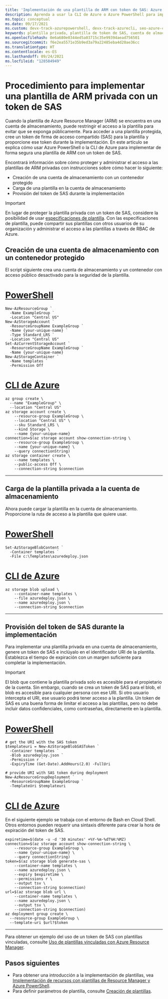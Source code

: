 ```yaml
---
title: 'Implementación de una plantilla de ARM con token de SAS: Azure Resource Manager | Microsoft Docs'
description: Aprenda a usar la CLI de Azure o Azure PowerShell para implementar de forma segura una plantilla de ARM privada con un token de SAS. Proteja y administre el acceso a las plantillas.
ms.topic: conceptual
ms.date: 09/17/2021
ms.custom: devx-track-azurepowershell, devx-track-azurecli, seo-azure-cli
keywords: plantilla privada, plantilla de token de SAS, cuenta de almacenamiento, seguridad de plantilla, plantilla de Azure ARM, plantilla de Azure Resource Manager
ms.openlocfilehash: 0e6a680e0344ed5a03715c35e99394aead756501
ms.sourcegitcommit: f6e2ea5571e35b9ed3a79a22485eba4d20ae36cc
ms.translationtype: HT
ms.contentlocale: es-ES
ms.lasthandoff: 09/24/2021
ms.locfileid: "128584949"
---
```

# <a name="how-to-deploy-private-arm-template-with-sas-token"></a>Procedimiento para implementar una plantilla de ARM privada con un token de SAS

Cuando la plantilla de Azure Resource Manager (ARM) se encuentra en una cuenta de almacenamiento, puede restringir el acceso a la plantilla para evitar que se exponga públicamente. Para acceder a una plantilla protegida, cree un token de firma de acceso compartido (SAS) para la plantilla y proporcione ese token durante la implementación. En este artículo se explica cómo usar Azure PowerShell o la CLI de Azure para implementar de forma segura una plantilla de ARM con un token de SAS.

Encontrará información sobre cómo proteger y administrar el acceso a las plantillas de ARM privadas con instrucciones sobre cómo hacer lo siguiente:

* Creación de una cuenta de almacenamiento con un contenedor protegido
* Carga de una plantilla en la cuenta de almacenamiento
* Provisión del token de SAS durante la implementación

> [!IMPORTANT]
> En lugar de proteger la plantilla privada con un token de SAS, considere la posibilidad de usar [especificaciones de plantilla](template-specs.md). Con las especificaciones de plantilla, puede compartir sus plantillas con otros usuarios de su organización y administrar el acceso a las plantillas a través de RBAC de Azure.

## <a name="create-storage-account-with-secured-container"></a>Creación de una cuenta de almacenamiento con un contenedor protegido

El script siguiente crea una cuenta de almacenamiento y un contenedor con acceso público desactivado para la seguridad de la plantilla.

# <a name="powershell"></a>[PowerShell](#tab/azure-powershell)

```azurepowershell-interactive
New-AzResourceGroup `
  -Name ExampleGroup `
  -Location "Central US"
New-AzStorageAccount `
  -ResourceGroupName ExampleGroup `
  -Name {your-unique-name} `
  -Type Standard_LRS `
  -Location "Central US"
Set-AzCurrentStorageAccount `
  -ResourceGroupName ExampleGroup `
  -Name {your-unique-name}
New-AzStorageContainer `
  -Name templates `
  -Permission Off
```

# <a name="azure-cli"></a>[CLI de Azure](#tab/azure-cli)

```azurecli-interactive
az group create \
  --name "ExampleGroup" \
  --location "Central US"
az storage account create \
    --resource-group ExampleGroup \
    --location "Central US" \
    --sku Standard_LRS \
    --kind Storage \
    --name {your-unique-name}
connection=$(az storage account show-connection-string \
    --resource-group ExampleGroup \
    --name {your-unique-name} \
    --query connectionString)
az storage container create \
    --name templates \
    --public-access Off \
    --connection-string $connection
```

---

## <a name="upload-private-template-to-storage-account"></a>Carga de la plantilla privada a la cuenta de almacenamiento

Ahora puede cargar la plantilla en la cuenta de almacenamiento. Proporcione la ruta de acceso a la plantilla que quiere usar.

# <a name="powershell"></a>[PowerShell](#tab/azure-powershell)

```azurepowershell-interactive
Set-AzStorageBlobContent `
  -Container templates `
  -File c:\Templates\azuredeploy.json
```

# <a name="azure-cli"></a>[CLI de Azure](#tab/azure-cli)

```azurecli-interactive
az storage blob upload \
    --container-name templates \
    --file azuredeploy.json \
    --name azuredeploy.json \
    --connection-string $connection
```

---

## <a name="provide-sas-token-during-deployment"></a>Provisión del token de SAS durante la implementación

Para implementar una plantilla privada en una cuenta de almacenamiento, genere un token de SAS e inclúyalo en el identificador URI de la plantilla. Establezca el tiempo de expiración con un margen suficiente para completar la implementación.

> [!IMPORTANT]
> El blob que contiene la plantilla privada solo es accesible para el propietario de la cuenta. Sin embargo, cuando se crea un token de SAS para el blob, el blob es accesible para cualquier persona con ese URI. Si otro usuario intercepta el URI, ese usuario podrá tener acceso a la plantilla. Un token de SAS es una buena forma de limitar el acceso a las plantillas, pero no debe incluir datos confidenciales, como contraseñas, directamente en la plantilla.
>

# <a name="powershell"></a>[PowerShell](#tab/azure-powershell)

```azurepowershell-interactive
# get the URI with the SAS token
$templateuri = New-AzStorageBlobSASToken `
  -Container templates `
  -Blob azuredeploy.json `
  -Permission r `
  -ExpiryTime (Get-Date).AddHours(2.0) -FullUri

# provide URI with SAS token during deployment
New-AzResourceGroupDeployment `
  -ResourceGroupName ExampleGroup `
  -TemplateUri $templateuri
```

# <a name="azure-cli"></a>[CLI de Azure](#tab/azure-cli)

En el siguiente ejemplo se trabaja con el entorno de Bash en Cloud Shell. Otros entornos pueden requerir una sintaxis diferente para crear la hora de expiración del token de SAS.

```azurecli-interactive
expiretime=$(date -u -d '30 minutes' +%Y-%m-%dT%H:%MZ)
connection=$(az storage account show-connection-string \
    --resource-group ExampleGroup \
    --name {your-unique-name} \
    --query connectionString)
token=$(az storage blob generate-sas \
    --container-name templates \
    --name azuredeploy.json \
    --expiry $expiretime \
    --permissions r \
    --output tsv \
    --connection-string $connection)
url=$(az storage blob url \
    --container-name templates \
    --name azuredeploy.json \
    --output tsv \
    --connection-string $connection)
az deployment group create \
  --resource-group ExampleGroup \
  --template-uri $url?$token
```

---

Para obtener un ejemplo del uso de un token de SAS con plantillas vinculadas, consulte [Uso de plantillas vinculadas con Azure Resource Manager](linked-templates.md).


## <a name="next-steps"></a>Pasos siguientes
* Para obtener una introducción a la implementación de plantillas, vea [Implementación de recursos con plantillas de Resource Manager y Azure PowerShell](deploy-powershell.md).
* Para definir parámetros de plantilla, consulte [Creación de plantillas](./syntax.md#parameters).